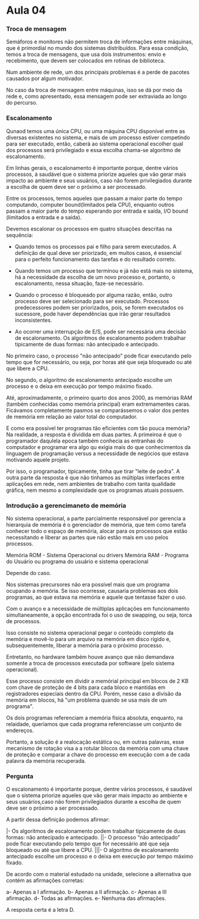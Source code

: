 # Aula 04

### Troca de mensagem

Semáforos e monitores não permitem troca de informações entre máquinas, que é primordial no mundo dos sistemas distribuídos. Para essa condição, temos a troca de mensagens, que usa dois instrumentos: envio e recebimento, que devem ser colocados em rotinas de biblioteca.

Num ambiente de rede, um dos principais problemas é a perde de pacotes causados por algum motivador.

No caso da troca de mensagem entre máquinas, isso se dá por meio da rede e, como apresentado, essa mensagem pode ser extraviada ao longo do percurso.

### Escalonamento

Qunaod temos uma única CPU, ou uma máquina CPU disponível entre as diversas existentes no sistema, e mais de um processo estiver competindo para ser executado, então, caberá ao sistema operacional escolher qual dos processos será privilegiado e essa escolha chama-se algoritmo de escalonamento.

Em linhas gerais, o escalonamento é importante porque, dentre vários processos, á saudável que o sistema priorize aqueles que vão gerar mais impacto ao ambiente e seus usuários, caso não forem privilegiados durante a escolha de quem deve ser o próximo a ser processado.

Entre os processos, temos aqueles que passam a maior parte do tempo computando, computer bound(limitados pela CPU), enquanto outros passam a maior parte do tempo esperando por entrada e saída, I/O bound (limitados a entrada e a saída).

Devemos escalonar os processos em quatro situações descritas na sequência:

- Quando temos os processos pai e filho para serem executados. A definição de qual deve ser priorizado, em muitos casos, é essencial para o perfeito funcionamento das tarefas e do resultado correto.

- Quando temos um processo que terminou e já não está mais no sistema, há a necessidade da escolha de um novo processo e, portanto, o escalonamento, nessa situação, faze-se necessário.

- Quando o processo é bloqueado por alguma razão, então, outro processo deve ser selecionado para ser executado. Processos predecessores podem ser priorizados, pois, se forem executados os sucessore, pode haver dependências que irão gerar resultados inconsistentes.

- Ao ocorrer uma interrupção de E/S, pode ser necessária uma decisão de escalonamento. Os algoritmos de escalonamento podem trabalhar tipicamente de duas formas: não antecipado e antecipado.

No primeiro caso, o processo "não antecipado" pode ficar executando pelo tempo que for necessário, ou seja, por horas até que seja bloqueado ou até que libere a CPU.

No segundo, o algoritmo de escalonamento antecipado escolhe um processo e o deixa em execução por tempo máximo fixado.

Até, aproximadamente, o primeiro quarto dos anos 2000, as memórias RAM (também conhecidas como memória principal) eram extremamentes caras. Ficávamos completamente pasmos se comparássemos o valor dos pentes de memória em relação ao valor total do computador.

E como era possível ter programas tão eficientes com tão pouca memória? Na realidade, a resposta é dividida em duas partes. A primeiroa é que o programador daqulela epoca também conhecia as entranhas do computador e programar era algo qu exigia mais do que conhecimentos da linguagem de programação versus a necessidade de negócios que estava motivando aquele projeto.

Por isso, o programador, tipicamente, tinha que tirar "leite de pedra". A outra parte da resposta é que não tinhamos as múltiplas interfaces entre aplicações em rede, nem ambientes de trabalho com tanta qualidade gráfica, nem mesmo a complexidade que os programas atuais possuem.

### Introdução a gerencimaneto de memória

No sistema operacional, a parte parcialmente responsável por gerencia a hierarquia de memória é o gerenciador de memória, que tem como tarefa conhecer todo o espaço de memória, alocar para os processos que estão necessitando e liberar as partes que não estão mais em uso pelos processos.

Memória ROM - Sistema Operacional ou drivers
Memória RAM - Programa do Usuário ou programa do usuário e sistema operacional

Depende do caso.

Nos sistemas precursores não era possível mais que um programa ocupando a memória. Se isso ocorresse, causaria problemas aos dois programas, ao que estava na memória e aquele que tentasse fazer o uso.

Com o avanço e a necessidade de múltiplas aplicações em funcionamento simultaneamente, a opção encontrada foi o uso de swapping, ou seja, torca de processos.

Isso consiste no sistema operacional pegar o conteúdo completo da memória e movê-lo para um arquivo na memória em disco rígido e, subsequentemente, liberar a memória para o próximo processo.

Entretanto, no hardware também houve avanço que não demandava somente a troca de processos executada por software (pelo sistema operacional).

Esse processo consiste em dividir a memórial principal em blocos de 2 KB com chave de proteção de 4 bits para cada bloco e mantidas em registradores especiais dentro da CPU. Porém, nesse caso a divisão da memória em blocos, há "um problema quando se usa mais de um programa".

Os dois programas referenciam a memória física absoluta, enquanto, na relaidade, queriamos que cada programa referenciasse um conjunto de endereços.

Portanto, a solução é a realocação estática ou, em outras palavras, esse mecanismo de rotação visa a a rotular blocos da memória com uma chave de proteção e comparar a chave do processo em execução com a de cada palavra da memória recuperada.

### Pergunta

O escalonamento é importante porque, dentre vários processos, é saudável que o sistema priorize aqueles que vão gerar mais impacto ao ambiente e seus usuários,caso não forem privilegiados durante a escolha de quem deve ser o próximo a ser processado.

A partir dessa definição podemos afirmar:

|-  Os algoritmos de escalonamento podem trabalhar tipicamente de duas formas: não antecipado e antecipado.
||- O processo “não antecipado” pode ficar executando pelo tempo que for necessário até que seja bloqueado ou até que libere a CPU.
|||- O algoritmo de escalonamento antecipado escolhe um processo e o deixa em execução por tempo máximo fixado.

De acordo com o material estudado na unidade, selecione a alternativa que contém as afirmações corretas:

a- Apenas a I afirmação.
b- Apenas a II afirmação.
c-  Apenas a III afirmação.
d- Todas as afirmações.
e- Nenhuma das afirmações.

A resposta certa é a letra D.


